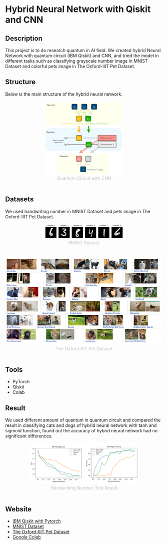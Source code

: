 # Hybrid Neural Network with Qiskit and CNN

## Description
This project is to do research quantum in AI field. We created hybrid Neural Network with quantum circuit (IBM Qiskit) and CNN, and tried the model in different tasks such as classifying grayscale number image in MNIST Dataset and colorful pets image in The Oxford-IIIT Pet Dataset. 

## Structure
Below is the main structure of the hybrid neural network.
<div align="center"><img src="image/hnn.png" alt="Hybrid Neural Network" width="50%"/></div>
<div align="center" style="font-size:14px;color:#C0C0C0;">Quantum Circuit with CNN</div>
<br>


## Datasets
We used handwriting number in MNIST Dataset and pets image in The Oxford-IIIT Pet Dataset.

<div align="center"><img src="image/mnist.png" alt="MNIST Dataset" width="50%"/></div>
<div align="center" style="font-size:14px;color:#C0C0C0;">MNIST Dataset</div>
<br>
<br>

<div align="center"><img src="image/Oxford-IIIT_Pet.png" alt="The Oxford-IIIT Pet Dataset"/></div>
<div align="center" style="font-size:14px;color:#C0C0C0;">The Oxford-IIIT Pet Dataset</div>
<br>

## Tools
- PyTorch
- Qiskit
- Colab

## Result
We used different amount of quantum in quantum circuit and compared the result in classifying cats and dogs of hybrid neural network with tanh and sigmoid function, found out the accuracy of hybrid neural network had no significant differences.
<br>

<div align="center"><img src="image/mnist_result.png" alt="MNIST Result" width="70%"/></div>
<div align="center" style="font-size:14px;color:#C0C0C0;">Handwriting Number Test Result</div>
<br>

## Website
- [IBM Qiskit with Pytorch](https://qiskit.org/textbook/ch-machine-learning/machine-learning-qiskit-pytorch.html)
- [MNIST Dataset](http://yann.lecun.com/exdb/mnist/)
- [The Oxford-IIIT Pet Dataset](https://www.robots.ox.ac.uk/~vgg/data/pets/)
- [Google Colab](https://colab.research.google.com/notebooks/intro.ipynb)
